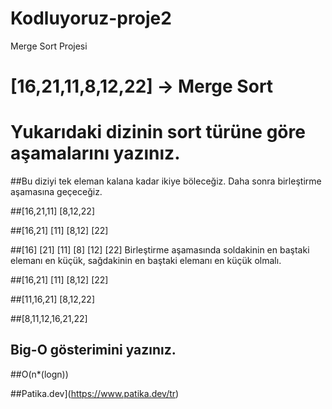# Kodluyoruz-proje2
Merge Sort Projesi
# [16,21,11,8,12,22] -> Merge Sort

# Yukarıdaki dizinin sort türüne göre aşamalarını yazınız.

##Bu diziyi tek eleman kalana kadar ikiye böleceğiz. Daha sonra birleştirme aşamasına geçeceğiz.

##[16,21,11]              [8,12,22]

##[16,21]  [11]           [8,12]  [22]

##[16]  [21]  [11]        [8]  [12]  [22]   Birleştirme aşamasında soldakinin en baştaki elemanı en küçük, sağdakinin en baştaki elemanı en küçük olmalı.

##[16,21]  [11]           [8,12]    [22]

##[11,16,21]              [8,12,22]

##[8,11,12,16,21,22]

## Big-O gösterimini yazınız.

##O(n*(logn))


##Patika.dev](https://www.patika.dev/tr)
